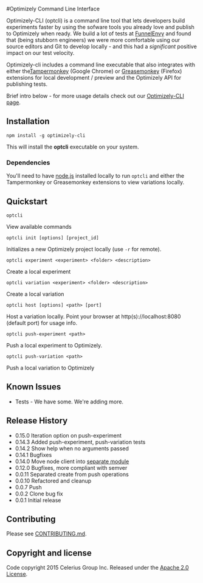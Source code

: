 #Optimizely Command Line Interface

Optimizely-CLI (optcli) is a command line tool that lets developers build experiments faster by using the sofware tools you already love and publish to Optimizely when ready. We build a lot of tests at [FunnelEnvy](http://www.funnelenvy.com) and found that (being stubborn engineers) we were more comfortable using our source editors and Git to develop locally - and this had a *significant* positive impact on our test velocity.

Optimizely-cli includes a command line executable that also integrates with either the[Tampermonkey](https://chrome.google.com/webstore/detail/tampermonkey/dhdgffkkebhmkfjojejmpbldmpobfkfo?hl=en) (Google Chrome) or [Greasemonkey](https://addons.mozilla.org/en-US/firefox/addon/greasemonkey/) (Firefox) extensions for local development / preview and the Optimizely API for publishing tests.

Brief intro below - for more usage details check out our [Optimizely-CLI page](http://www.funnelenvy.com/optimizely-cli/).

## Installation

```
npm install -g optimizely-cli
```
This will install the __optcli__ executable on your system.

### Dependencies


You'll need to have [node.js](http://nodejs.org/) installed locally to run `optcli` and either the Tampermonkey or Greasemonkey extensions to view variations locally.

## Quickstart

```
optcli
```

View available commands

```
optcli init [options] [project_id]
```
Initializes a new Optimizely project locally (use `-r` for remote).

```
optcli experiment <experiment> <folder> <description>
```
Create a local experiment

```
optcli variation <experiment> <folder> <description>
```
Create a local variation

```
optcli host [options] <path> [port]
```
Host a variation locally. Point your browser at http(s)://localhost:8080 (default port) for usage info.

```
optcli push-experiment <path>
```
Push a local experiment to Optimizely.

```
optcli push-variation <path>
```
Push a local variation to Optimizely

## Known Issues
* Tests - We have some. We're adding more.


## Release History
* 0.15.0 Iteration option on push-experiment
* 0.14.3 Added push-experiment, push-variation tests
* 0.14.2 Show help when no arguments passed
* 0.14.1 Bugfixes
* 0.14.0 Move node client into [separate module](https://github.com/FunnelEnvy/optimizely-node)
* 0.12.0 Bugfixes, more compliant with semver
* 0.0.11 Separated create from push operations
* 0.0.10 Refactored and cleanup
* 0.0.7 Push
* 0.0.2 Clone bug fix
* 0.0.1 Initial release

## Contributing

Please see [CONTRIBUTING.md](contributing.md).

## Copyright and license

Code copyright 2015 Celerius Group Inc. Released under the [Apache 2.0 License](http://www.apache.org/licenses/LICENSE-2.0).
